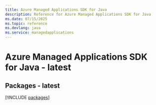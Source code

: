 ```yaml
---
title: Azure Managed Applications SDK for Java
description: Reference for Azure Managed Applications SDK for Java
ms.date: 07/15/2025
ms.topic: reference
ms.devlang: java
ms.service: managedapplications
---
```

# Azure Managed Applications SDK for Java - latest
## Packages - latest
[!INCLUDE [packages](managed-applications-index.md)]